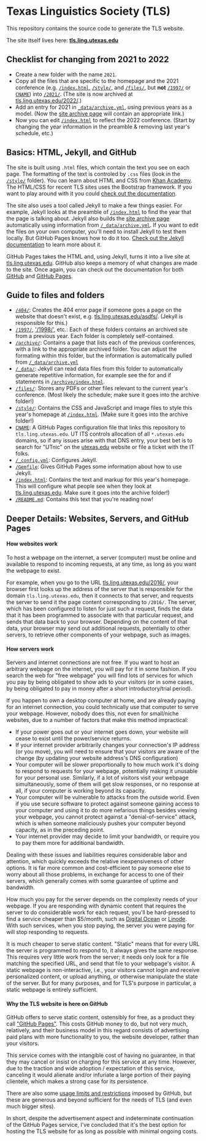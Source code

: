 # Texas Linguistics Society (TLS)

This repository contains the source code to generate the TLS website.

The site itself lives here: **[tls.ling.utexas.edu](https://tls.ling.utexas.edu/)**

## Checklist for changing from 2021 to 2022

* Create a new folder with the name `2021`.
* Copy all the files that are specific to the homepage and the 2021 conference (e.g. [`/index.html`](/index.html), [`/style/`](/style/), and [`/files/`](/files/), but **not** [`/1997/`](/1997/) or [`CNAME`](CNAME)) into [`/2021/`](/2021/). (The site is now archived at [tls.ling.utexas.edu/2022/](https://tls.ling.utexas.edu/2021/).)
* Add an entry for 2021 in [`_data/archive.yml`](_data/archive.yml), using previous years as a model. (Now the [site archive page](tls.ling.utexas.edu/archive/) will contain an appropriate link.)
* Now you can edit [`/index.html`](/index.html) to reflect the 2022 conference. (Start by changing the year information in the preamble & removing last year's schedule, etc.)


## Basics: HTML, Jekyll, and GitHub

The site is built using `.html` files, which contain the text you see on each page. The formatting of the text is controled by `.css` files (look in the [`/style/`](/style/) folder). You can learn about HTML and CSS from [Khan Academy](https://www.khanacademy.org/computing/computer-programming/html-css). The HTML/CSS for recent TLS sites uses the Bootstrap framework. If you want to play around with it you could [check out the documentation](https://getbootstrap.com/docs/4.0/getting-started/introduction/).

The site also uses a tool called Jekyll to make a few things easier. For example, Jekyll looks at the preamble of [`/index.html`](/index.html) to find the year that the page is talking about. Jekyll also builds the [site archive page](tls.ling.utexas.edu/archive/) automatically using information from [`/_data/archive.yml`](/_data/archive.yml). If you want to edit the files on your own computer, you'll need to install Jekyll to test them locally. But GitHub Pages knows how to do it too. [Check out the Jekyll documentation](https://jekyllrb.com/docs/) to learn more about it.

GitHub Pages takes the HTML and, using Jekyll, turns it into a live site at [tls.ling.utexas.edu](https://tls.ling.utexas.edu/). GitHub also keeps a memory of what changes are made to the site. Once again, you can check out the documentation for both [GitHub](https://docs.github.com/en/github) and [GitHub Pages](https://docs.github.com/en/pages).


## Guide to files and folders

* [`/404/`](/404/): Creates the 404 error page if someone goes a page on the website that doesn't exist, e.g. [tls.ling.utexas.edu/asdfs/](https://tls.ling.utexas.edu/asdfs/). (Jekyll is responsible for this.)
* [`/1997/`](/1997/), ['/1998/'](/1998/), etc.: Each of these folders contains an archived site from a previous year. Each folder is completely self-contained.
* [`/archive/`](/archive/): Contains a page that lists each of the previous conferences, with a link to the appropriate archived folder. You can adjust the formating within this folder, but the information is automatically pulled from [`/_data/archive.yml`](/_data/archive.yml)
* [`/_data/`](/_data/): Jekyll can read data files from this folder to automatically generate repetitive information, for example see the for and if statements in [`/archive/index.html`](/archive/index.html).
* [`/files/`](/files/): Stores any PDFs or other files relevant to the current year's conference. (Most likely the schedule; make sure it goes into the archive folder!)
* [`/style/`](/style/): Contains the CSS and JavaScript and image files to style this year's homepage at [`/index.html`](/index.html). (Make sure it goes into the archive folder!)
* [`CNAME`](CNAME): A GitHub Pages configuration file that links this repository to `tls.ling.utexas.edu`. UT ITS controls allocation of all `*.utexas.edu` domains, so if any issues arise with that DNS entry, your best bet is to search for "UTnic" on the [utexas.edu](https://www.utexas.edu/) website or file a ticket with the IT folks.
* [`/_config.yml`](/_config.yml): Configures Jekyll.
* [`/Gemfile`](/Gemfile): Gives GitHub Pages some information about how to use Jekyll.
* [`/index.html`](/index.html): Contains the text and markup for this year's homepage. This will configure what people see when they look at [tls.ling.utexas.edu](https://tls.ling.utexas.edu/). Make sure it goes into the archive folder!)
* [`/README.md`](/README.md): Contains this text that you're reading now!



## Deeper Details: Websites, Servers, and GitHub Pages

#### How websites work

To host a webpage on the internet, a server (computer) must be online and available to respond to incoming requests, at any time, as long as you want the webpage to exist.

For example, when you go to the URL [tls.ling.utexas.edu/2016/](https://tls.ling.utexas.edu/2016/), your browser first looks up the address of the server that is responsible for the domain `tls.ling.utexas.edu`, then it connects to that server, and requests the server to send it the page content corresponding to `/2016/`.
The server, which has been configured to listen for just such a request, finds the data that it has been programmed to associate with that particular request, and sends that data back to your browser.
Depending on the content of that data, your browser may send out additional requests, potentially to other servers,
to retrieve other components of your webpage, such as images.

#### How servers work

Servers and internet connections are not free.
If you want to host an arbitrary webpage on the internet, you will pay for it in some fashion.
If you search the web for "free webpage" you will find lots of services for which you pay by being obligated to show ads to your visitors (or in some cases, by being obligated to pay in money after a short introductory/trial period).

If you happen to own a desktop computer at home, and are already paying for an internet connection, you could technically use that computer to serve your webpage.
However, nobody does this, not even for small/niche websites, due to a number of factors that make this method impractical:

* If your power goes out or your internet goes down, your website will cease to exist until the power/service returns.
* If your internet provider arbitrarily changes your connection's IP address (or you move), you will need to ensure that your visitors are aware of the change (by updating your website address's DNS configuration)
* Your computer will be slower proportionally to how much work it's doing to respond to requests for your webpage, potentially making it unusable for your personal use.
  Similarly, if a lot of visitors visit your webpage simultaneously, some of them will get slow responses, or no response at all, if your computer is working beyond its capacity.
* Your computer will be vulnerable to attacks from the outside world.
  Even if you use secure software to protect against someone gaining access to your computer and using it to do more nefarious things besides viewing your webpage, you cannot protect against a "denial-of-service" attack, which is when someone maliciously pushes your computer beyond capacity, as in the preceding point.
* Your internet provider may decide to limit your bandwidth, or require you to pay them more for additional bandwidth.

Dealing with these issues and liabilities requires considerable labor and attention,
which quickly exceeds the relative inexpensiveness of other options.
It is far more common and cost-efficient to pay someone else to worry about all those problems,
in exchange for access to one of their servers, which generally comes with some guarantee of uptime and bandwidth.

How much you pay for the server depends on the complexity needs of your webpage.
If you are responding with dynamic content that requires the server to do considerable work for each request,
you'll be hard-pressed to find a service cheaper than $5/month,
such as [Digital Ocean](https://www.digitalocean.com/pricing/#droplet) or [Linode](https://www.linode.com/pricing).
With such services, when you stop paying, the server you were paying for will stop responding to requests.

It is much cheaper to serve static content.
"Static" means that for every URL the server is programmed to respond to, it always gives the same response.
This requires very little work from the server; it needs only look for a file matching the specified URL, and send that file to your webpage's visitor.
A static webpage is non-interactive, i.e., your visitors cannot login and receive personalized content, or upload anything, or otherwise manipulate the state of the server.
But for many purposes, and for TLS's purpose in particular, a static webpage is entirely sufficient.

#### Why the TLS website is here on GitHub

GitHub offers to serve static content, ostensibly for free,
as a product they call ["GitHub Pages"](https://pages.github.com/).
This costs GitHub money to do, but not very much, relatively, and their business model in this regard consists of advertising paid plans with more functionality to you, the website developer, rather than your visitors.

This service comes with the intangible cost of having no guarantee,
in that they may cancel or insist on charging for this service at any time.
However, due to the traction and wide adoption / expectation of this service, canceling it would alienate and/or infuriate a large portion of their paying clientele, which makes a strong case for its persistence.

There are also some [usage limits and restrictions](https://help.github.com/articles/what-is-github-pages/#usage-limits) imposed by GitHub, but these are generous and beyond sufficient for the needs of TLS (and even much bigger sites).

In short, despite the advertisement aspect and indeterminate continuation of the GitHub Pages service,
I've concluded that it's the best option for hosting the TLS website for as long as possible with minimal ongoing costs.


